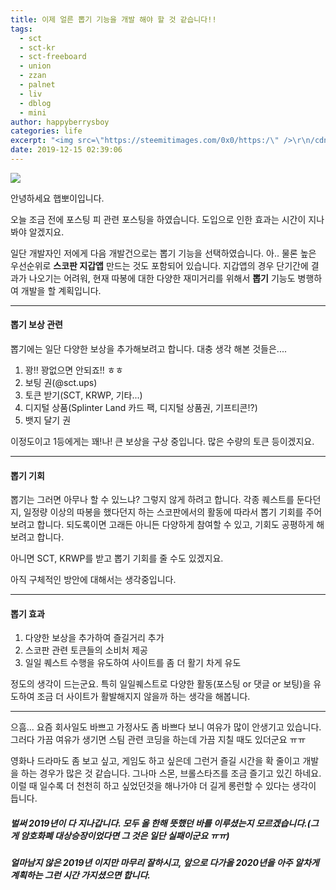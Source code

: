 ```yaml
---
title: 이제 얼른 뽑기 기능을 개발 해야 할 것 같습니다!!
tags:
  - sct
  - sct-kr
  - sct-freeboard
  - union
  - zzan
  - palnet
  - liv
  - dblog
  - mini
author: happyberrysboy
categories: life
excerpt: "<img src=\"https://steemitimages.com/0x0/https:/\" />\r\n/cdn.steemitimages.com/DQmeVyCnkva2SjkjT5mk9XPo2BJzbK7szFE1pDqqAHrSBsC/WHALE_TITLE_COLORED_LOW.jpg)  안녕하세요 햅뽀이입니다.  오늘 조금 전에 포스팅 피 관련 포스팅을 하였습니다. 도입으로 인한 효과는 시간이 지나 봐야 알겠지요.   일단 개발자인 저에게 다음 개발건으로는 뽑기....."
date: 2019-12-15 02:39:06
---
```


![](https://steemitimages.com/0x0/https://cdn.steemitimages.com/DQmeVyCnkva2SjkjT5mk9XPo2BJzbK7szFE1pDqqAHrSBsC/WHALE_TITLE_COLORED_LOW.jpg)

안녕하세요 햅뽀이입니다.

오늘 조금 전에 포스팅 피 관련 포스팅을 하였습니다. 도입으로 인한 효과는 시간이 지나 봐야 알겠지요. 

일단 개발자인 저에게 다음 개발건으로는 뽑기 기능을 선택하였습니다. 아.. 물론 높은 우선순위로 **스코판 지갑앱** 만드는 것도 포함되어 있습니다. 지갑앱의 경우 단기간에 결과가 나오기는 어려워, 현재 따봉에 대한 다양한 재미거리를 위해서 **뽑기** 기능도 병행하여 개발을 할 계획입니다.

___

#### 뽑기 보상 관련
뽑기에는 일단 다양한 보상을 추가해보려고 합니다. 대충 생각 해본 것들은....

1. 꽝!! 꽝없으면 안되죠!! ㅎㅎ
2. 보팅 권(@sct.ups)
3. 토큰 받기(SCT, KRWP, 기타...)
4. 디지털 상품(Splinter Land 카드 팩, 디지털 상품권, 기프티콘!?)
5. 뱃지 달기 권

이정도이고 1등에게는 꽤!나! 큰 보상을 구상 중입니다. 많은 수량의 토큰 등이겠지요. 

___

#### 뽑기 기회
뽑기는 그러면 아무나 할 수 있느냐? 그렇지 않게 하려고 합니다. 각종 퀘스트를 둔다던지, 일정량 이상의 따봉을 했다던지 하는 스코판에서의 활동에 따라서 뽑기 기회를 주어보려고 합니다. 되도록이면 고래든 아니든 다양하게 참여할 수 있고, 기회도 공평하게 해보려고 합니다. 

아니면 SCT, KRWP를 받고 뽑기 기회를 줄 수도 있겠지요.

아직 구체적인 방안에 대해서는 생각중입니다.

___

#### 뽑기 효과
1. 다양한 보상을 추가하여 즐길거리 추가
2. 스코판 관련 토큰들의 소비처 제공
3. 일일 퀘스트 수행을 유도하여 사이트를 좀 더 활기 차게 유도

정도의 생각이 드는군요. 특히 일일퀘스트로 다양한 활동(포스팅 or 댓글 or 보팅)을 유도하여 조금 더 사이트가 활발해지지 않을까 하는 생각을 해봅니다. 

___

으흠... 요즘 회사일도 바쁘고 가정사도 좀 바쁘다 보니 여유가 많이 안생기고 있습니다. 그러다 가끔 여유가 생기면 스팀 관련 코딩을 하는데 가끔 지칠 때도 있더군요 ㅠㅠ

영화나 드라마도 좀 보고 싶고, 게임도 하고 싶은데 그런거 즐길 시간을 확 줄이고 개발을 하는 경우가 많은 것 같습니다. 그나마 스몬, 브롤스타즈를 조금 즐기고 있긴 하네요. 이럴 때 일수록 더 천천히 하고 싶었던것을 해나가야 더 길게 롱런할 수 있다는 생각이 듭니다.

##### 벌써 2019년이 다 지나갑니다. 모두 올 한해 뜻했던 바를 이루셨는지 모르겠습니다.(그게 암호화폐 대상승장이었다면 그 것은 일단 실패이군요 ㅠㅠ)
##### 얼마남지 않은 2019년 이지만 마무리 잘하시고, 앞으로 다가올 2020년을 아주 알차게 계획하는 그런 시간 가지셨으면 합니다.